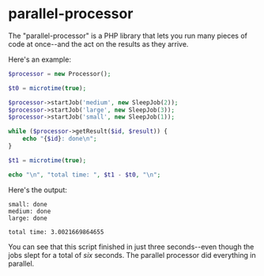# parallel-processor

The "parallel-processor" is a PHP library that lets you run many pieces of code at once--and the act on the results as they arrive.

Here's an example:

```php
$processor = new Processor();

$t0 = microtime(true);

$processor->startJob('medium', new SleepJob(2));
$processor->startJob('large', new SleepJob(3));
$processor->startJob('small', new SleepJob(1));

while ($processor->getResult($id, $result)) {
    echo "{$id}: done\n";
}

$t1 = microtime(true);

echo "\n", "total time: ", $t1 - $t0, "\n";
```

Here's the output:
```
small: done
medium: done
large: done

total time: 3.0021669864655
```

You can see that this script finished in just three seconds--even though the jobs slept for a total of _six_ seconds. The parallel processor did everything in parallel.
